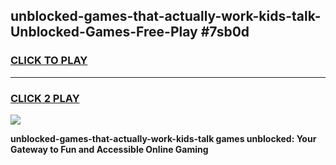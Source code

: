 
## unblocked-games-that-actually-work-kids-talk-Unblocked-Games-Free-Play #7sb0d
<h3>
<a href="https://us.freeplayer.one?title=unblocked-games-that-actually-work-kids-talk&ref=9M">CLICK TO PLAY</a></h3>
<hr>

<h3>
<a href="https://us.freeplayer.one?title=unblocked-games-that-actually-work-kids-talk&ref=9M">CLICK 2 PLAY</a>
  
</h3>

<a href="https://us.freeplayer.one?title=unblocked-games-that-actually-work-kids-talk&ref=9M"><img src="https://clearcache.store/games.png"></a>


**unblocked-games-that-actually-work-kids-talk games unblocked: Your Gateway to Fun and Accessible Online Gaming**
